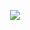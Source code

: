 <p align="center">
  <a href="https://skillicons.dev">
    <img src="https://skillicons.dev/icons?i=bash,cloudflare,css,docker,firebase,gcp,github,html,js,nodejs,linux,powershell,react,sass,tailwind,ts,vite,vscode,windows,md&perline=10" />
  </a>
</p>
